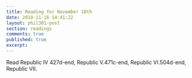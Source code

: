 ```yaml
---
title: Reading for November 18th
date: 2010-11-16 14:41:22
layout: phil301-post
section: readings
comments: true
published: true
excerpt:
---
```


Read Republic IV 427d-end, Republic V.471c-end, Republic VI.504d-end, Republic VII.

